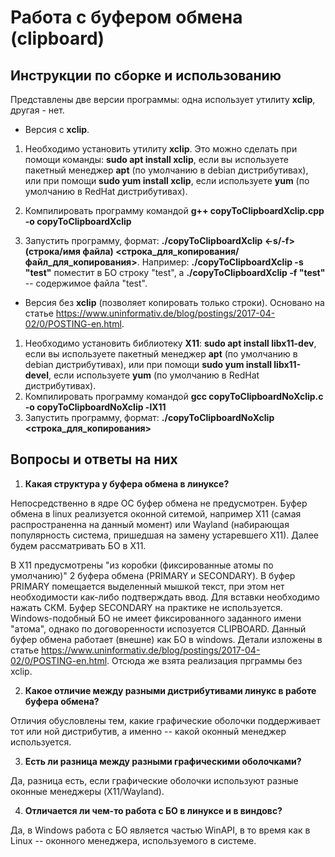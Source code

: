 # Работа с буфером обмена (clipboard)

## Инструкции по сборке и использованию

Представлены две версии программы: одна использует утилиту **xclip**, другая - нет.

 - Версия с **xclip**.

 1. Необходимо установить утилиту **xclip**. Это можно сделать при помощи команды:
**sudo apt install xclip**, если вы используете пакетный менеджер **apt** (по умолчанию в debian дистрибутивах), или при помощи
**sudo yum install xclip**, если используете **yum** (по умолчанию в RedHat дистрибутивах). 

 2. Компилировать программу командой
**g++ copyToClipboardXclip.cpp -o copyToClipboardXclip**

 3. Запустить программу, формат:
**./copyToClipboardXclip <-s/-f> (строка/имя файла) <строка_для_копирования/файл_для_копирования>**.
Например:
    **./copyToClipboardXclip -s "test"** поместит в БО строку "test", а
	**./copyToClipboardXclip -f "test"** -- содержимое файла "test".

- Версия без **xclip** (позволяет копировать только строки). Основано на статье https://www.uninformativ.de/blog/postings/2017-04-02/0/POSTING-en.html.
1. Необходимо установить библиотеку **X11**:
**sudo apt install libx11-dev**, если вы используете пакетный менеджер **apt** (по умолчанию в debian дистрибутивах), или при помощи
**sudo yum install libx11-devel**, если используете **yum** (по умолчанию в RedHat дистрибутивах). 
2. Компилировать программу командой
**gcc copyToClipboardNoXclip.c -o copyToClipboardNoXclip -lX11**
3. Запустить программу, формат:
**./copyToClipboardNoXclip <строка_для_копирования>**

## Вопросы и ответы на них
1. **Какая структура у буфера обмена в линуксе?**

Непосредственно в ядре ОС буфер обмена не предусмотрен. Буфер обмена в linux реализуется оконной ситемой, например X11 (самая распространенна на данный момент) или Wayland (набирающая популярность система, пришедшая на замену устаревшего X11). Далее будем рассматривать БО в X11.

В X11 предусмотрены "из коробки (фиксированные атомы по умолчанию)" 2 буфера обмена (PRIMARY и SECONDARY). В буфер PRIMARY помещается выделенный мышкой текст, при этом нет необходимости как-либо подтверждать ввод. Для вставки необходимо нажать СКМ. Буфер SECONDARY на практике не используется. Windows-подобный БО не имеет фиксированного заданного имени "атома", однако по договоренности испозуется CLIPBOARD. Данный буфер обмена работает (внешне) как БО в windows. Детали изложены в статье https://www.uninformativ.de/blog/postings/2017-04-02/0/POSTING-en.html. Отсюда же взята реализация прграммы без xclip.

2. **Какое отличие между разными дистрибутивами линукс в работе буфера обмена?**

Отличия обусловлены тем, какие графические оболочки поддерживает тот или ной дистрибутив, а именно -- какой оконный менеджер используется. 

3. **Есть ли разница между разными графическими оболочками?**

Да, разница есть, если графические оболочки используют разные оконные менеджеры (X11/Wayland).

4. **Отличается ли чем-то работа с БО в линуксе и в виндовс?**

Да, в Windows работа с БО является частью WinAPI, в то время как в Linux -- оконного менеджера, используемого в системе.
